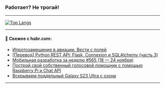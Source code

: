 ### Работает? Не трогай!

---
<!--
#### 🛠️ Technical stack:

![Java](https://img.shields.io/badge/Java-informational?logo=Oracle&style=flat&logoColor=white&color=FF4500)
![Kotlin](https://img.shields.io/badge/Kotlin-informational?logo=Kotlin&style=flat&logoColor=white&color=774D97)
![TS](https://img.shields.io/badge/TypeScript-informational?logo=typeScript&style=flat&logoColor=black&color=017acc)
![Python](https://img.shields.io/badge/Python-informational?logo=Python&style=flat&logoColor=black&color=ffdd54) <br>
![Spring](https://img.shields.io/badge/Spring-informational?logo=Spring&style=flat&logoColor=white&color=6DB33F) 
![SpringBoot](https://img.shields.io/badge/SpringBoot-informational?logo=SpringBoot&style=flat&logoColor=white&color=6DB33F)
![Nest](https://img.shields.io/badge/NestJS-informational?logo=NestJS&style=flat&logoColor=white&color=E0234E) 
![NodeJS](https://img.shields.io/badge/NodeJS-informational?logo=node.js&style=flat&logoColor=white&color=70A760)<br>
![PostgreSQL](https://img.shields.io/badge/PostgreSQL-informational?logo=PostgreSQL&style=flat&logoColor=white&color=DAA520)
![MongoDB](https://img.shields.io/badge/MongoDB-informational?logo=MongoDB&style=flat&logoColor=white&color=870000)
![Apache](https://img.shields.io/badge/Apache-informational?logo=apache&style=flat&logoColor=white&color=f74e28)

___ 
-->

<!--- #### 🛠️ : --->

[![Top Langs](https://github-readme-stats-82jvfl3w3-advtsettinggmailcoms-projects.vercel.app/api/top-langs/?username=zloylis&langs_count=10&hide_title=true&title_color=e6edf3&size_weight=0.5&count_weight=0.5&layout=compact&hide_progress=true&hide_border=true&theme=dracula)](https://github.com/zloylis)

<!---


####  :octocat:&nbsp;&nbsp; Статистика:

![GitHub stats](https://github-readme-stats-u2qms2cxw-advtsettinggmailcoms-projects.vercel.app/api?username=zloylis&show_icons=true&hide_border=true&theme=dracula&title_color=e6edf3&include_all_commits=true&count_private=true&hide_rank=false&hide_title=true&rank_icon=github)
-->
---

#### 💬 Свежее с habr.com:

<!-- BLOG-POST-LIST:START -->
- [Ипротозамещение в авиации. Вести с полей](https://habr.com/ru/articles/860956/?utm_source=habrahabr&utm_medium=rss&utm_campaign=860956)
- [[Перевод] Python REST API: Flask, Connexion и SQLAlchemy &lpar;часть 3&rpar;](https://habr.com/ru/articles/860964/?utm_source=habrahabr&utm_medium=rss&utm_campaign=860964)
- [Мобильная разработка за неделю #565 &lpar;18 — 24 ноября&rpar;](https://habr.com/ru/articles/860906/?utm_source=habrahabr&utm_medium=rss&utm_campaign=860906)
- [Построй свой собственный голосовой помощник с помощью Raspberry Pi и Chat API](https://habr.com/ru/articles/860902/?utm_source=habrahabr&utm_medium=rss&utm_campaign=860902)
- [Вскрываем поддельный Galaxy S23 Ultra с озона](https://habr.com/ru/companies/ruvds/articles/859870/?utm_source=habrahabr&utm_medium=rss&utm_campaign=859870)
<!-- BLOG-POST-LIST:END -->

---
